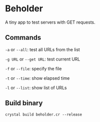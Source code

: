 # Beholder

A tiny app to test servers with GET requests.

## Commands

`-a` or `--all`: test all URLs from the list

`-g URL` or `--get URL`: test current URL

`-f` or `--file`: specify the file

`-t` or `--time`: show elapsed time

`-l` or `--list`: show list of URLs

## Build binary

`crystal build beholder.cr --release`
